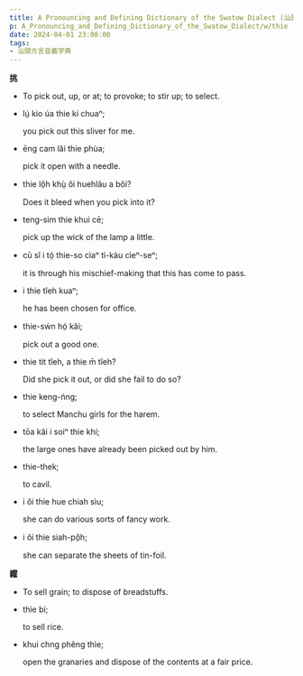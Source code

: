```yaml
---
title: A Pronouncing and Defining Dictionary of the Swatow Dialect (汕頭方言音義字典) / thie
p: A_Pronouncing_and_Defining_Dictionary_of_the_Swatow_Dialect/w/thie
date: 2024-04-01 23:00:00
tags: 
- 汕頭方言音義字典
---
```



**挑**
- To pick out, up, or at; to provoke; to stir up; to select.

- lṳ́ kio úa thie ki chuaⁿ;

  you pick out this sliver for me.

- ēng cam lâi thie phùa;

  pick it open with a needle.

- thie lô̤h khṳ̀ ŏi huehlâu a bŏi?

  Does it bleed when you pick into it?

- teng-sim thie khui cē;

  pick up the wick of the lamp a little.

- cū sĭ i tó̤ thie-so cìaⁿ tì-kàu cìeⁿ-seⁿ;

  it is through his mischief-making that this has come to pass.

- i thie tîeh kuaⁿ;

  he has been chosen for office.

- thie-sẃn hó̤ kâi;

  pick out a good one.

- thie tit tîeh, a thie m̄ tîeh?

  Did she pick it out, or did she fail to do so?

- thie keng-ńng;

  to select Manchu girls for the harem.

- tōa kâi i soiⁿ thie khí;

  the large ones have already been picked out by him.

- thie-thek;

  to cavil.

- i ŏi thie hue chiah sìu;

  she can do various sorts of fancy work.

- i ŏi thie siah-pô̤h;

  she can separate the sheets of tin-foil.

**糶**
- To sell grain; to dispose of breadstuffs.

- thìe bí;

  to sell rice.

- khui chng phêng thìe;

  open the granaries and dispose of the contents at a fair price.